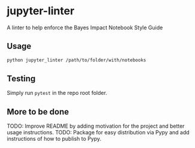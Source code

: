 # jupyter-linter

A linter to help enforce the Bayes Impact Notebook Style Guide

## Usage

```sh
python jupyter_linter /path/to/folder/with/notebooks
```

## Testing

Simply run `pytest` in the repo root folder.


## More to be done

TODO: Improve README by adding motivation for the project and better usage instructions.
TODO: Package for easy distribution via Pypy and add instructions of how to publish to Pypy.
